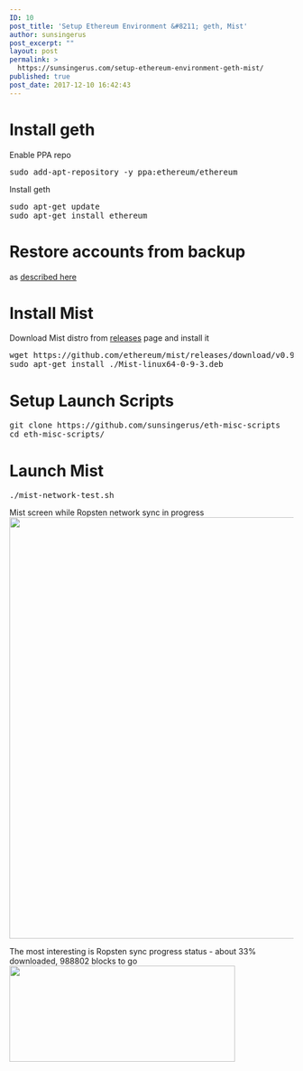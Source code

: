```yaml
---
ID: 10
post_title: 'Setup Ethereum Environment &#8211; geth, Mist'
author: sunsingerus
post_excerpt: ""
layout: post
permalink: >
  https://sunsingerus.com/setup-ethereum-environment-geth-mist/
published: true
post_date: 2017-12-10 16:42:43
---
```

<h1>Install geth</h1>
Enable PPA repo
<pre class="prettyprint">
sudo add-apt-repository -y ppa:ethereum/ethereum
</pre>
Install geth
<pre class="prettyprint">
sudo apt-get update
sudo apt-get install ethereum
</pre>
<h1>Restore accounts from backup</h1>
as <a href="http://sunsingerus.com/backup-and-restore-ethereum-accountswallets/" target="_blank" rel="noopener">described here</a>
<h1>Install Mist</h1>
Download Mist distro from <a href="https://github.com/ethereum/mist/releases" target="_blank" rel="noopener">releases</a> page and install it
<pre class="prettyprint">wget https://github.com/ethereum/mist/releases/download/v0.9.3/Mist-linux64-0-9-3.deb
sudo apt-get install ./Mist-linux64-0-9-3.deb
</pre>
<h1>Setup Launch Scripts</h1>
<pre class="prettyprint">
git clone https://github.com/sunsingerus/eth-misc-scripts
cd eth-misc-scripts/
</pre>
<h1>Launch Mist</h1>
<pre class="prettyprint">
./mist-network-test.sh
</pre>
Mist screen while Ropsten network sync in progress
<img class="alignnone size-full wp-image-28" src="https://sunsingerus.com/wp-content/uploads/2017/12/sync-in-progress-ropsten.png" alt="" width="1234" height="746" />

The most interesting is Ropsten sync progress status - about 33% downloaded, 988802 blocks to go
<img class="alignnone size-full wp-image-30" src="https://sunsingerus.com/wp-content/uploads/2017/12/sync-in-progress-ropsten-corner.png" alt="" width="400" height="170" />